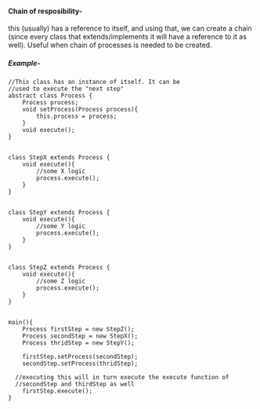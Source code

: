 #### Chain of resposibility- 
this (usually) has a reference to itself, and using that, we can create a chain (since every class that extends/implements it will have a reference to it as well). Useful when chain of processes is needed to be created.

##### Example-
```
//This class has an instance of itself. It can be 
//used to execute the "next step"
abstract class Process {
	Process process;
	void setProcess(Process process){
		this.process = process;
	}
	void execute();
} 
 

class StepX extends Process {
	void execute(){
		//some X logic
		process.execute();
	}
}


class StepY extends Process {
	void execute(){
		//some Y logic
		process.execute();
	}
}


class StepZ extends Process {
	void execute(){
		//some Z logic
		process.execute();
	}
}


main(){
	Process firstStep = new StepZ();
	Process secondStep = new StepX();
	Process thridStep = new StepY();
	
	firstStep.setProcess(secondStep);
	secondStep.setProcess(thridStep); 
	
  //executing this will in turn execute the execute function of 
  //secondStep and thirdStep as well
	firstStep.execute();
}
```
